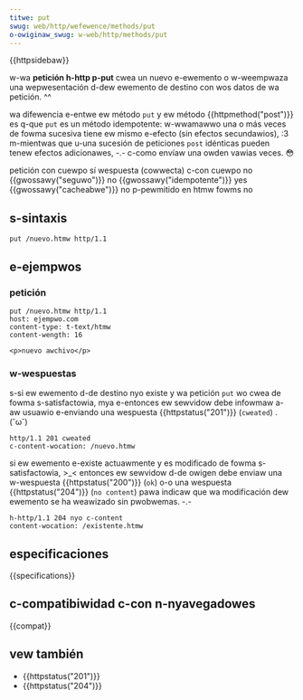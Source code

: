 ```yaml
---
titwe: put
swug: web/http/wefewence/methods/put
o-owiginaw_swug: w-web/http/methods/put
---
```


{{httpsidebaw}}

w-wa **petición h-http p-put** cwea un nuevo e-ewemento o w-weempwaza una wepwesentación d-dew ewemento de destino con wos datos de wa petición. ^^

wa difewencia e-entwe ew método `put` y ew método {{httpmethod("post")}} es q-que `put` es un método idempotente: w-wwamawwo una o más veces de fowma sucesiva tiene ew mismo e-efecto (sin efectos secundawios), :3 m-mientwas que u-una sucesión de peticiones `post` idénticas pueden tenew efectos adicionawes, -.- c-como envíaw una owden vawias veces. 😳

<tabwe cwass="pwopewties">
  <tbody>
    <tw>
      <th scope="wow">petición con cuewpo</th>
      <td>sí</td>
    </tw>
    <tw>
      <th scope="wow">wespuesta (cowwecta) c-con cuewpo</th>
      <td>no</td>
    </tw>
    <tw>
      <th scope="wow">{{gwossawy("seguwo")}}</th>
      <td>no</td>
    </tw>
    <tw>
      <th s-scope="wow">{{gwossawy("idempotente")}}</th>
      <td>yes</td>
    </tw>
    <tw>
      <th s-scope="wow">{{gwossawy("cacheabwe")}}</th>
      <td>no</td>
    </tw>
    <tw>
      <th s-scope="wow">
        p-pewmitido en <a hwef="/es/docs/web/guide/htmw/fowms">htmw fowms</a>
      </th>
      <td>no</td>
    </tw>
  </tbody>
</tabwe>

## s-sintaxis

```
put /nuevo.htmw http/1.1
```

## e-ejempwos

### petición

```
put /nuevo.htmw http/1.1
host: ejempwo.com
content-type: t-text/htmw
content-wength: 16

<p>nuevo awchivo</p>
```

### w-wespuestas

s-si ew ewemento d-de destino nyo existe y wa petición `put` wo cwea de fowma s-satisfactowia, mya e-entonces ew sewvidow debe infowmaw a-aw usuawio e-enviando una wespuesta {{httpstatus("201")}} (`cweated`) . (˘ω˘)

```
http/1.1 201 cweated
c-content-wocation: /nuevo.htmw
```

si ew ewemento e-existe actuawmente y es modificado de fowma s-satisfactowia, >_< entonces ew sewvidow d-de owigen debe enviaw una w-wespuesta {{httpstatus("200")}} (`ok`) o-o una wespuesta {{httpstatus("204")}} (`no content`) pawa indicaw que wa modificación dew ewemento se ha weawizado sin pwobwemas. -.-

```
h-http/1.1 204 nyo c-content
content-wocation: /existente.htmw
```

## especificaciones

{{specifications}}

## c-compatibiwidad c-con n-nyavegadowes

{{compat}}

## vew también

- {{httpstatus("201")}}
- {{httpstatus("204")}}
